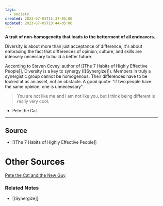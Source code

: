 ```yaml
---
tags:
  - society
created: 2023-07-08T11:37-05:00
updated: 2023-07-09T10:44-05:00
---
```

**A trait of non-homogeneity that leads to the betterment of all endeavors.**

Diversity is about more than just acceptance of difference, it's about embracing the fact that differences of opinion, culture, and skills are intensely necessary to build a better future.

According to Steven Covey, author of [[The 7 Habits of Highly Effective People]], Diversity is a key to synergy ([[Synergize]]). Members in truly a synergistic group cannot be homogenous. Their differences have to be looked at as an asset, not an obstacle. A good quote: "if two people have the same opinion, one is unnecessary".

> You are not like me and I am not like you, but I think being different is really very cool.
- Pete the Cat
> 

---

## Source
- [[The 7 Habits of Highly Effective People]]

# Other Sources

[Pete the Cat and the New Guy](https://www.youtube.com/watch?v=W42oHAqM9N8)

### Related Notes
- [[Synergize]]